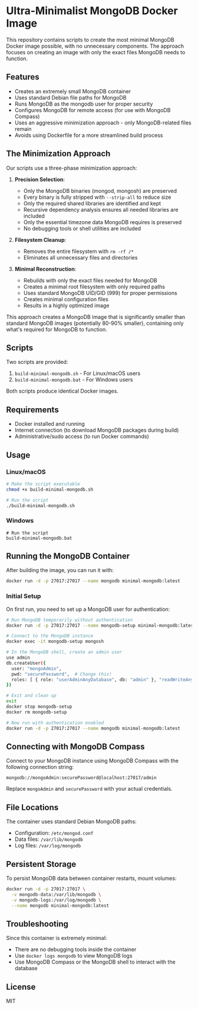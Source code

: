 # Ultra-Minimalist MongoDB Docker Image

This repository contains scripts to create the most minimal MongoDB Docker image possible, with no unnecessary components. The approach focuses on creating an image with only the exact files MongoDB needs to function.

## Features

- Creates an extremely small MongoDB container
- Uses standard Debian file paths for MongoDB
- Runs MongoDB as the mongodb user for proper security
- Configures MongoDB for remote access (for use with MongoDB Compass)
- Uses an aggressive minimization approach - only MongoDB-related files remain
- Avoids using Dockerfile for a more streamlined build process

## The Minimization Approach

Our scripts use a three-phase minimization approach:

1. **Precision Selection**:
   - Only the MongoDB binaries (mongod, mongosh) are preserved
   - Every binary is fully stripped with `--strip-all` to reduce size
   - Only the required shared libraries are identified and kept
   - Recursive dependency analysis ensures all needed libraries are included
   - Only the essential timezone data MongoDB requires is preserved
   - No debugging tools or shell utilities are included
   
2. **Filesystem Cleanup**:
   - Removes the entire filesystem with `rm -rf /*`
   - Eliminates all unnecessary files and directories
   
3. **Minimal Reconstruction**:
   - Rebuilds with only the exact files needed for MongoDB
   - Creates a minimal root filesystem with only required paths
   - Uses standard MongoDB UID/GID (999) for proper permissions
   - Creates minimal configuration files
   - Results in a highly optimized image

This approach creates a MongoDB image that is significantly smaller than standard MongoDB images (potentially 80-90% smaller), containing only what's required for MongoDB to function.

## Scripts

Two scripts are provided:

1. `build-minimal-mongodb.sh` - For Linux/macOS users
2. `build-minimal-mongodb.bat` - For Windows users

Both scripts produce identical Docker images.

## Requirements

- Docker installed and running
- Internet connection (to download MongoDB packages during build)
- Administrative/sudo access (to run Docker commands)

## Usage

### Linux/macOS

```bash
# Make the script executable
chmod +x build-minimal-mongodb.sh

# Run the script
./build-minimal-mongodb.sh
```

### Windows

```batch
# Run the script
build-minimal-mongodb.bat
```

## Running the MongoDB Container

After building the image, you can run it with:

```bash
docker run -d -p 27017:27017 --name mongodb minimal-mongodb:latest
```

### Initial Setup

On first run, you need to set up a MongoDB user for authentication:

```bash
# Run MongoDB temporarily without authentication
docker run -d -p 27017:27017 --name mongodb-setup minimal-mongodb:latest mongod --config /etc/mongod.conf --auth false

# Connect to the MongoDB instance
docker exec -it mongodb-setup mongosh

# In the MongoDB shell, create an admin user
use admin
db.createUser({
  user: "mongoAdmin",
  pwd: "securePassword",  # Change this!
  roles: [ { role: "userAdminAnyDatabase", db: "admin" }, "readWriteAnyDatabase" ]
})

# Exit and clean up
exit
docker stop mongodb-setup
docker rm mongodb-setup

# Now run with authentication enabled
docker run -d -p 27017:27017 --name mongodb minimal-mongodb:latest
```

## Connecting with MongoDB Compass

Connect to your MongoDB instance using MongoDB Compass with the following connection string:

```
mongodb://mongoAdmin:securePassword@localhost:27017/admin
```

Replace `mongoAdmin` and `securePassword` with your actual credentials.

## File Locations

The container uses standard Debian MongoDB paths:

- Configuration: `/etc/mongod.conf`
- Data files: `/var/lib/mongodb`
- Log files: `/var/log/mongodb`

## Persistent Storage

To persist MongoDB data between container restarts, mount volumes:

```bash
docker run -d -p 27017:27017 \
  -v mongodb-data:/var/lib/mongodb \
  -v mongodb-logs:/var/log/mongodb \
  --name mongodb minimal-mongodb:latest
```

## Troubleshooting

Since this container is extremely minimal:
- There are no debugging tools inside the container
- Use `docker logs mongodb` to view MongoDB logs
- Use MongoDB Compass or the MongoDB shell to interact with the database

## License

MIT